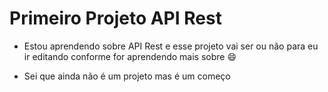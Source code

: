 # Primeiro Projeto API Rest

- Estou aprendendo sobre API Rest e esse projeto vai ser ou não para eu ir editando conforme for aprendendo mais sobre :smile:







- Sei que ainda não é um projeto mas é um começo